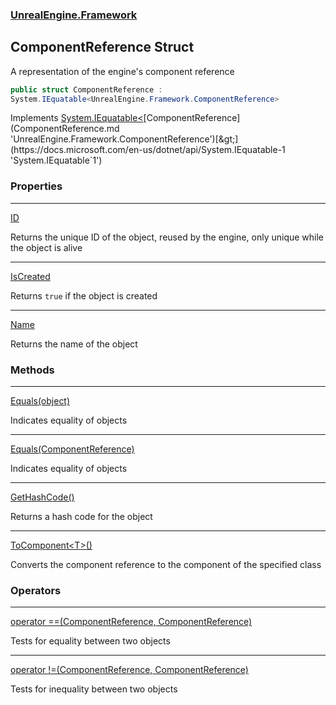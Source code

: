 ### [UnrealEngine.Framework](UnrealEngine_Framework.md 'UnrealEngine.Framework')
## ComponentReference Struct
A representation of the engine's component reference  
```csharp
public struct ComponentReference :
System.IEquatable<UnrealEngine.Framework.ComponentReference>
```

Implements [System.IEquatable&lt;](https://docs.microsoft.com/en-us/dotnet/api/System.IEquatable-1 'System.IEquatable`1')[ComponentReference](ComponentReference.md 'UnrealEngine.Framework.ComponentReference')[&gt;](https://docs.microsoft.com/en-us/dotnet/api/System.IEquatable-1 'System.IEquatable`1')  
### Properties

***
[ID](ComponentReference_ID.md 'UnrealEngine.Framework.ComponentReference.ID')

Returns the unique ID of the object, reused by the engine, only unique while the object is alive  

***
[IsCreated](ComponentReference_IsCreated.md 'UnrealEngine.Framework.ComponentReference.IsCreated')

Returns `true` if the object is created  

***
[Name](ComponentReference_Name.md 'UnrealEngine.Framework.ComponentReference.Name')

Returns the name of the object  
### Methods

***
[Equals(object)](ComponentReference_Equals(object).md 'UnrealEngine.Framework.ComponentReference.Equals(object)')

Indicates equality of objects  

***
[Equals(ComponentReference)](ComponentReference_Equals(ComponentReference).md 'UnrealEngine.Framework.ComponentReference.Equals(UnrealEngine.Framework.ComponentReference)')

Indicates equality of objects  

***
[GetHashCode()](ComponentReference_GetHashCode().md 'UnrealEngine.Framework.ComponentReference.GetHashCode()')

Returns a hash code for the object  

***
[ToComponent&lt;T&gt;()](ComponentReference_ToComponent_T_().md 'UnrealEngine.Framework.ComponentReference.ToComponent&lt;T&gt;()')

Converts the component reference to the component of the specified class  
### Operators

***
[operator ==(ComponentReference, ComponentReference)](ComponentReference_operator(ComponentReference_ComponentReference).md 'UnrealEngine.Framework.ComponentReference.op_Equality(UnrealEngine.Framework.ComponentReference, UnrealEngine.Framework.ComponentReference)')

Tests for equality between two objects  

***
[operator !=(ComponentReference, ComponentReference)](ComponentReference_operator!(ComponentReference_ComponentReference).md 'UnrealEngine.Framework.ComponentReference.op_Inequality(UnrealEngine.Framework.ComponentReference, UnrealEngine.Framework.ComponentReference)')

Tests for inequality between two objects  

